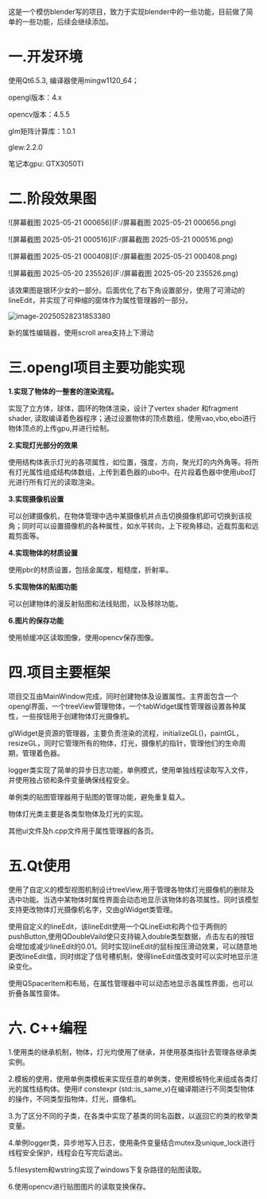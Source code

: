 这是一个模仿blender写的项目，致力于实现blender中的一些功能，目前做了简单的一些功能，后续会继续添加。

# 一.开发环境

使用Qt6.5.3, 编译器使用mingw1120_64；

opengl版本：4.x

opencv版本：4.5.5

glm矩阵计算库：1.0.1

glew:2.2.0

笔记本gpu: GTX3050TI

# 二.阶段效果图

![屏幕截图 2025-05-21 000656](F:/屏幕截图 2025-05-21 000656.png)



![屏幕截图 2025-05-21 000516](F:/屏幕截图 2025-05-21 000516.png)

![屏幕截图 2025-05-21 000408](F:/屏幕截图 2025-05-21 000408.png)

![屏幕截图 2025-05-20 235526](F:/屏幕截图 2025-05-20 235526.png)

该效果图是银环少女的一部分。后面优化了右下角设置部分，使用了可滑动的lineEdit，并实现了可伸缩的窗体作为属性管理器的一部分。

![image-20250528231853380](../../../Users/杀杀杀/AppData/Roaming/Typora/typora-user-images/image-20250528231853380.png)

新的属性编辑器，使用scroll area支持上下滑动

# 三.opengl项目主要功能实现

**1.实现了物体的一整套的渲染流程。**

实现了立方体，球体，圆环的物体渲染，设计了vertex shader 和fragment shader, 读取编译着色器程序；通过设置物体的顶点数组，使用vao,vbo,ebo进行物体顶点的上传gpu,并进行绘制。

**2.实现灯光部分的效果**

使用结构体表示灯光的各项属性，如位置，强度，方向，聚光灯的内外角等。将所有灯光属性组成结构体数组，上传到着色器的ubo中。在片段着色器中使用ubo灯光进行所有灯光的读取渲染。

**3.实现摄像机设置**

可以创建摄像机，在物体管理中选中某摄像机并点击切换摄像机即可切换到该视角；同时可以设置摄像机的各种属性，如水平转向，上下视角移动，近裁剪面和远裁剪面等。

**4.实现物体的材质设置**

使用pbr的材质设置，包括金属度，粗糙度，折射率。

**5.实现物体的贴图功能**

可以创建物体的漫反射贴图和法线贴图，以及移除功能。

**6.图片的保存功能**

使用帧缓冲区读取图像，使用opencv保存图像。

# 四.项目主要框架

项目交互由MainWindow完成，同时创建物体及设置属性。主界面包含一个opengl界面，一个treeView管理物体，一个tabWidget属性管理器设置各种属性，一些按钮用于创建物体灯光摄像机。

glWidget是资源的管理器，主要负责渲染的流程，initializeGL()，paintGL，resizeGL，同时它管理所有的物体，灯光，摄像机的指针，管理他们的生命周期，管理着色器。

logger类实现了简单的异步日志功能，单例模式，使用单独线程读取写入文件，并使用独占锁和条件变量确保线程安全。

单例类的贴图管理器用于贴图的管理功能，避免重复载入。

物体灯光类主要是各类型物体及灯光的实现。

其他ui文件及h.cpp文件用于属性管理器的各页。

# 五.Qt使用

使用了自定义的模型视图机制设计treeView,用于管理各物体灯光摄像机的删除及选中功能。当选中某物体时属性界面会动态地显示该物体的各项属性。同时该模型支持更改物体灯光摄像机名字，交由glWidget类管理。

使用自定义的lineEdit，该lineEdit使用一个QLineEidt和两个位于两侧的pushButton,使用QDoubleVaild使只支持输入double类型数据，点击左右的按钮会增加或减少lineEdit的0.01。同时实现lineEdit的鼠标按压滑动效果，可以随意地更改lineEdit值，同时绑定了信号槽机制，使得lineEdit值改变时可以实时地显示渲染变化。

使用QSpacerItem和布局，在属性管理器中可以动态地显示各属性界面，也可以折叠各属性窗体。

# 六. C++编程

1.使用类的继承机制，物体，灯光均使用了继承，并使用基类指针去管理各继承类实例。

2.模板的使用，使用单例类模板来实现任意的单例类，使用模板特化来组成各类灯光的属性结构体。使用if constexpr (std::is_same_v)在编译期进行不同类型物体的操作，不同类型指物体，灯光，摄像机。

3.为了区分不同的子类，在各类中实现了基类的同名函数，以返回它的类的枚举类变量。

4.单例logger类，异步地写入日志，使用条件变量结合mutex及unique_lock进行线程安全保护，线程会在写完后退出。

5.filesystem和wstring实现了windows下复杂路径的贴图读取。

6.使用opencv进行贴图图片的读取变换保存。





